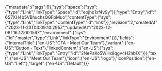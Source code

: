 {"metadata":{"tags":[]},"sys":{"space":{"sys":{"type":"Link","linkType":"Space","id":"eojhq1xf4v9y"}},"type":"Entry","id":"6S7XH4b5VBhuchsQGFpMuo","contentType":{"sys":{"type":"Link","linkType":"ContentType","id":"link"}},"revision":2,"createdAt":"2023-11-23T03:09:10.295Z","updatedAt":"2023-12-08T16:12:00.156Z","environment":{"sys":{"id":"master","type":"Link","linkType":"Environment"}}},"fields":{"internalTitle":{"en-US":"CTA - Meet Our Team"},"variant":{"en-US":"Button - Text"},"linkedContent":{"en-US":{"sys":{"type":"Link","linkType":"Entry","id":"2NePaKo5WHx8qgv4H2hb1X"}}},"text":{"en-US":"Meet Our Team"},"icon":{"en-US":"logo"},"iconPosition":{"en-US":"Left"},"target":{"en-US":"Default"}}}